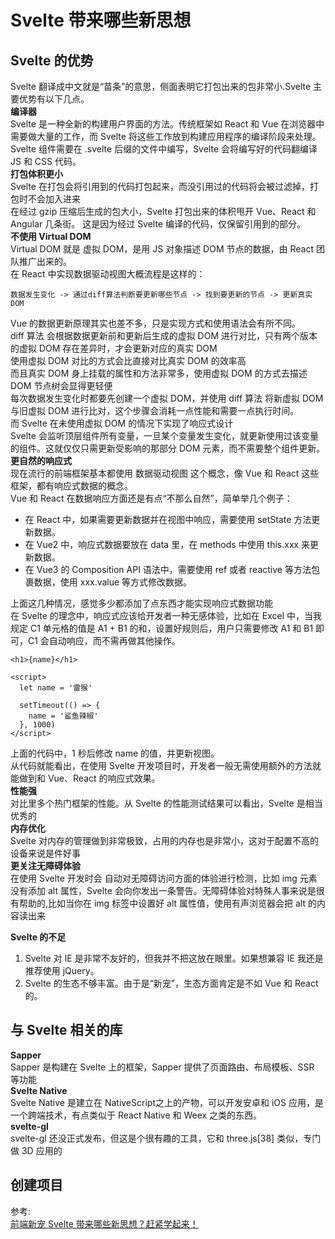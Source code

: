 # Svelte 带来哪些新思想
## Svelte 的优势
Svelte 翻译成中文就是“苗条”的意思，侧面表明它打包出来的包非常小.Svelte 主要优势有以下几点。  
**编译器**  
Svelte 是一种全新的构建用户界面的方法。传统框架如 React 和 Vue 在浏览器中需要做大量的工作，而 Svelte 将这些工作放到构建应用程序的编译阶段来处理。  
Svelte 组件需要在 .svelte 后缀的文件中编写，Svelte 会将编写好的代码翻编译 JS 和 CSS 代码。  
**打包体积更小**  
Svelte 在打包会将引用到的代码打包起来，而没引用过的代码将会被过滤掉，打包时不会加入进来  
在经过 gzip 压缩后生成的包大小，Svelte 打包出来的体积甩开 Vue、React 和 Angular 几条街。
这是因为经过 Svelte 编译的代码，仅保留引用到的部分。  
**不使用 Virtual DOM**  
Virtual DOM 就是 虚拟 DOM，是用 JS 对象描述 DOM 节点的数据，由 React 团队推广出来的。  
在 React 中实现数据驱动视图大概流程是这样的：  
``` 
数据发生变化 -> 通过diff算法判断要更新哪些节点 -> 找到要更新的节点 -> 更新真实DOM
```
Vue 的数据更新原理其实也差不多，只是实现方式和使用语法会有所不同。  
diff 算法 会根据数据更新前和更新后生成的虚拟 DOM 进行对比，只有两个版本的虚拟 DOM 存在差异时，才会更新对应的真实 DOM  
使用虚拟 DOM 对比的方式会比直接对比真实 DOM 的效率高  
而且真实 DOM 身上挂载的属性和方法非常多，使用虚拟 DOM 的方式去描述 DOM 节点树会显得更轻便  
每次数据发生变化时都要先创建一个虚拟 DOM，并使用 diff 算法 将新虚拟 DOM 与旧虚拟 DOM 进行比对，这个步骤会消耗一点性能和需要一点执行时间。  
而 Svelte 在未使用虚拟 DOM 的情况下实现了响应式设计  
Svelte 会监听顶层组件所有变量，一旦某个变量发生变化，就更新使用过该变量的组件。这就仅仅只需更新受影响的那部分 DOM 元素，而不需要整个组件更新。  
**更自然的响应式**  
现在流行的前端框架基本都使用 数据驱动视图 这个概念，像 Vue 和 React 这些框架，都有响应式数据的概念。  
Vue 和 React 在数据响应方面还是有点“不那么自然”，简单举几个例子：  
- 在 React 中，如果需要更新数据并在视图中响应，需要使用 setState 方法更新数据。
- 在 Vue2 中，响应式数据要放在 data 里，在 methods 中使用 this.xxx 来更新数据。
- 在 Vue3 的 Composition API 语法中，需要使用 ref 或者 reactive 等方法包裹数据，使用 xxx.value 等方式修改数据。

上面这几种情况，感觉多少都添加了点东西才能实现响应式数据功能  
在 Svelte 的理念中，响应式应该给开发者一种无感体验，比如在 Excel 中，当我规定 C1 单元格的值是 A1 + B1 的和，设置好规则后，用户只需要修改 A1 和 B1 即可，C1 会自动响应，而不需再做其他操作。  

``` 
<h1>{name}</h1>

<script>
  let name = '雷猴'

  setTimeout(() => {
    name = '鲨鱼辣椒'
  }, 1000)
</script>
```
上面的代码中，1 秒后修改 name 的值，并更新视图。  
从代码就能看出，在使用 Svelte 开发项目时，开发者一般无需使用额外的方法就能做到和 Vue、React 的响应式效果。  
**性能强**  
对比里多个热门框架的性能。从 Svelte 的性能测试结果可以看出，Svelte 是相当优秀的  
**内存优化**  
Svelte 对内存的管理做到非常极致，占用的内存也是非常小，这对于配置不高的设备来说是件好事  
**更关注无障碍体验**  
在使用 Svelte 开发时会 自动对无障碍访问方面的体验进行检测，比如 img 元素没有添加 alt 属性，Svelte 会向你发出一条警告。无障碍体验对特殊人事来说是很有帮助的,比如当你在 img 标签中设置好 alt 属性值，使用有声浏览器会把 alt 的内容读出来  

**Svelte 的不足**  
1. Svelte 对 IE 是非常不友好的，但我并不把这放在眼里。如果想兼容 IE 我还是推荐使用 jQuery。
2. Svelte 的生态不够丰富。由于是“新宠”，生态方面肯定是不如 Vue 和 React 的。

## 与 Svelte 相关的库  
**Sapper**  
Sapper 是构建在 Svelte 上的框架，Sapper 提供了页面路由、布局模板、SSR 等功能  
**Svelte Native**  
Svelte Native 是建立在 NativeScript之上的产物，可以开发安卓和 iOS 应用，是一个跨端技术，有点类似于 React Native 和 Weex 之类的东西。  
**svelte-gl**  
svelte-gl 还没正式发布，但这是个很有趣的工具，它和 three.js[38] 类似，专门做 3D 应用的

## 创建项目


参考:  
[前端新宠 Svelte 带来哪些新思想？赶紧学起来！](https://mp.weixin.qq.com/s/5o7qiDC_BGIq6n0FWHvClw)

